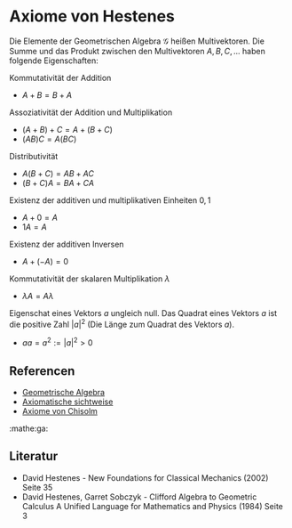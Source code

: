 # Axiome von Hestenes

Die Elemente der Geometrischen Algebra $\mathscr{G}$ heißen Multivektoren. Die
Summe und das Produkt zwischen den Multivektoren $A, B, C, ...$ haben folgende
Eigenschaften:

Kommutativität der Addition
- $A + B = B + A$

Assoziativität der Addition und Multiplikation
- $(A + B) + C = A + (B + C)$
- $(AB)C = A(BC)$

Distributivität
- $A(B + C) = AB + AC$
- $(B + C)A = BA + CA$

Existenz der additiven und multiplikativen Einheiten $0, 1$
- $A + 0 = A$
- $1A = A$

Existenz der additiven Inversen
- $A + (-A) = 0$

Kommutativität der skalaren Multiplikation $\lambda$
- $\lambda A = A \lambda$

Eigenschat eines Vektors $a$ ungleich null. Das Quadrat eines Vektors $a$ ist
die positive Zahl $|a|^2$ (Die Länge zum Quadrat des Vektors $a$).

- $aa = a^2 := |a|^2 > 0$

## Referencen
- [Geometrische Algebra](f35d.md)
- [Axiomatische sichtweise](il6v.md)
- [Axiome von Chisolm](ompz.md)

:mathe:ga:

## Literatur
- David Hestenes - New Foundations for Classical Mechanics (2002) Seite 35
- David Hestenes, Garret Sobczyk - Clifford Algebra to Geometric Calculus A
  Unified Language for Mathematics and Physics (1984) Seite 3
